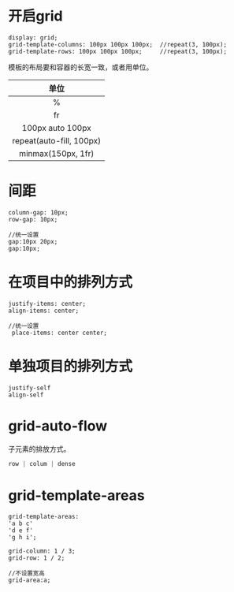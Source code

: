 # 开启grid

```
display: grid;
grid-template-columns: 100px 100px 100px;  //repeat(3, 100px);
grid-template-rows: 100px 100px 100px;     //repeat(3, 100px);
```

模板的布局要和容器的长宽一致，或者用单位。

|           单位           |
| :----------------------: |
|            %             |
|            fr            |
|    100px  auto  100px    |
| repeat(auto-fill, 100px) |
|    minmax(150px, 1fr)    |

# 间距

```
column-gap: 10px;
row-gap: 10px;

//统一设置
gap:10px 20px;
gap:10px;
```

# 在项目中的排列方式

```
justify-items: center;
align-items: center;
```

```
//统一设置
 place-items: center center;
```

# 单独项目的排列方式

```
justify-self
align-self
```

# grid-auto-flow

子元素的排放方式。

```javascript
row | colum | dense
```

# grid-template-areas

```
grid-template-areas:
'a b c'
'd e f'
'g h i';
```

```
grid-column: 1 / 3;
grid-row: 1 / 2;

//不设置宽高
grid-area:a;
```

